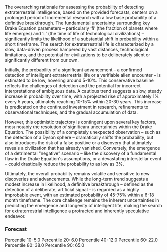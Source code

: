 The overarching rationale for assessing the probability of detecting extraterrestrial intelligence, based on the provided forecasts, centers on a prolonged period of incremental research with a low base probability of a definitive breakthrough. The fundamental uncertainty surrounding key Drake Equation parameters – particularly ‘fi’ (the fraction of planets where life emerges) and ‘L’ (the time of life of technological civilizations) – significantly limits the likelihood of a substantial shift in probability within a short timeframe. The search for extraterrestrial life is characterized by a slow, data-driven process hampered by vast distances, technological limitations, and the potential for civilizations to be deliberately silent or significantly different from our own. 

Initially, the probability of a significant advancement – a confirmed detection of intelligent extraterrestrial life or a verifiable alien encounter – is estimated to be low, hovering around 5-10%. This conservative baseline reflects the challenges of detection and the potential for incorrect interpretations of ambiguous data.  A cautious trend suggests a slow, steady increase in probability over time, with a projected rise of approximately 1% every 5 years, ultimately reaching 10-15% within 20-30 years. This increase is predicated on the continued investment in research, refinements to observational techniques, and the gradual accumulation of data. 

However, this optimistic trajectory is contingent upon several key factors, most notably the resolution of significant uncertainties within the Drake Equation. The possibility of a completely unexpected observation – such as the detection of a Dyson sphere – dramatically shifts the probability, but also introduces the risk of a false positive or a discovery that ultimately reveals a civilization that has already vanished. Conversely, the emergence of a detrimental “negative” scenario – like the discovery of a fundamental flaw in the Drake Equation's assumptions, or a devastating interstellar event – could drastically reduce the probability to as low as 3%.

Ultimately, the overall probability remains volatile and sensitive to new discoveries and advancements. While the long-term trend suggests a modest increase in likelihood, a definitive breakthrough – defined as the detection of a deliberate, artificial signal – is regarded as a highly improbable event, with an estimated probability of 45-75% within a 6-18 month timeframe. The core challenge remains the inherent uncertainties in predicting the emergence and longevity of intelligent life, making the search for extraterrestrial intelligence a protracted and inherently speculative endeavor. 

### Forecast

Percentile 10: 5.0
Percentile 20: 6.0
Percentile 40: 12.0
Percentile 60: 22.0
Percentile 80: 38.0
Percentile 90: 65.0